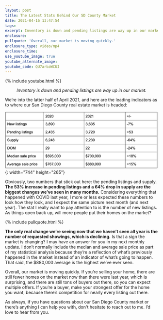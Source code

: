 ```yaml
---
layout: post
title: The Latest Stats Behind Our SD County Market
date: 2021-04-16 13:47:54
tags:
excerpt: Inventory is down and pending listings are way up in our market.
enclosure:
pullquote: 'Overall, our market is moving quickly.'
enclosure_type: video/mp4
enclosure_time:
use_youtube_image: true
youtube_alternate_image:
youtube_code: QU7arbaWCUI
---
```

{% include youtube.html %}

<center><em>Inventory is down and pending listings are way up in our market.</em></center>

We’re into the latter half of April 2021, and here are the leading indicators as to where our San Diego County real estate market is headed:

![](/uploads/screen-shot-2021-04-16-at-8-46-37-am.png){: width="744" height="265"}

Obviously, two numbers that stick out here: the pending listings and supply. **The 53% increase in pending listings and a 64% drop in supply are the biggest changes we’ve seen in many months.** Considering everything that happened with COVID last year, I more or less expected these numbers to look how they look, and I expect the same picture next month (and next year). The stat I really want to pay attention to is the number of new listings. As things open back up, will more people put their homes on the market?&nbsp;

{% include pullquote.html %}

**The only real change we’re seeing now that we haven’t seen all year is the number of requested showings, which is declining.** Is that a sign the market is changing? I may have an answer for you in my next monthly update. I don’t normally include the median and average sale price as part of my statistical analysis because they’re a reflection of what’s previously happened in the market instead of an indicator of what’s going to happen. That said, the $880,000 average is the highest we’ve ever seen.&nbsp;

Overall, our market is moving quickly. If you’re selling your home, there are still fewer homes on the market now than there were last year, which is surprising, and there are still tons of buyers out there, so you can expect multiple offers. If you’re a buyer, make your strongest offer for the home you want, because there’s competition for nearly every listing out there.&nbsp;

As always, if you have questions about our San Diego County market or there’s anything I can help you with, don't hesitate to reach out to me. I’d love to hear from you.&nbsp;
